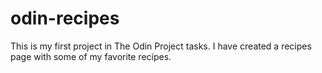# odin-recipes
This is my first project in The Odin Project tasks.
I have created a recipes page with some of my favorite recipes.